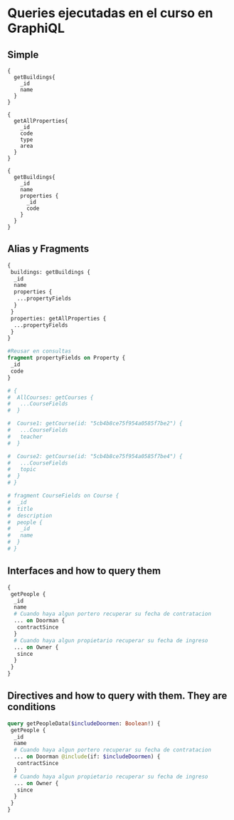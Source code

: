 # Queries ejecutadas en el curso en GraphiQL

## Simple

```grapql
{
  getBuildings{
    _id
    name
  }
}

{
  getAllProperties{
    _id
    code
    type
    area
  }
}

{
  getBuildings{
    _id
    name
    properties {
      _id
      code
    }
  }
}
```

## Alias y Fragments

```graphql
{
 buildings: getBuildings {
  _id
  name
  properties {
   ...propertyFields
  }
 }
 properties: getAllProperties {
  ...propertyFields
 }
}

#Reusar en consultas
fragment propertyFields on Property {
 _id
 code
}

# {
#  AllCourses: getCourses {
#   ...CourseFields
#  }

#  Course1: getCourse(id: "5cb4b8ce75f954a0585f7be2") {
#   ...CourseFields
#   teacher
#  }

#  Course2: getCourse(id: "5cb4b8ce75f954a0585f7be4") {
#   ...CourseFields
#   topic
#  }
# }

# fragment CourseFields on Course {
#  _id
#  title
#  description
#  people {
#   _id
#   name
#  }
# }
```

## Interfaces and how to query them

```graphql
{
 getPeople {
  _id
  name
  # Cuando haya algun portero recuperar su fecha de contratacion
  ... on Doorman {
   contractSince
  }
  # Cuando haya algun propietario recuperar su fecha de ingreso
  ... on Owner {
   since
  }
 }
}
```

## Directives and how to query with them. They are conditions

```graphql
query getPeopleData($includeDoormen: Boolean!) {
 getPeople {
  _id
  name
  # Cuando haya algun portero recuperar su fecha de contratacion
  ... on Doorman @include(if: $includeDoormen) {
   contractSince
  }
  # Cuando haya algun propietario recuperar su fecha de ingreso
  ... on Owner {
   since
  }
 }
}
```
